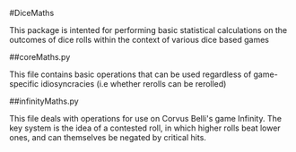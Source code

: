 #DiceMaths

This package is intented for performing basic statistical calculations on the outcomes of dice rolls within the context of various dice based games

##coreMaths.py

This file contains basic operations that can be used regardless of game-specific idiosyncracies (i.e whether rerolls can be rerolled)

##infinityMaths.py

This file deals with operations for use on Corvus Belli's game Infinity. The key system is the idea of a contested roll, in which higher rolls beat lower ones, and can themselves be negated by critical hits.